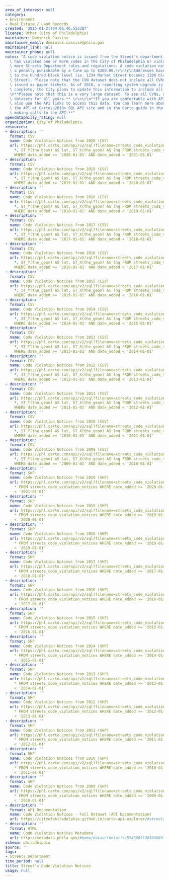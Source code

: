 ```yaml
---
area_of_interest: null
category:
- Environment
- Real Estate / Land Records
created: '2015-01-21T04:06:46.553387'
license: Other (City of Philadelphia)
maintainer: Dominick Cassise
maintainer_email: dominick.cassise@phila.gov
maintainer_link: null
maintainer_phone: null
notes: "A code violation notice is issued from the Street's department when a person\
  \ has violated one or more codes in the City of Philadelphia or violated one or\
  \ more Streets Department rules and regulations. A code violation notice (CVN) is\
  \ a penalty punishable by a fine up to $300.00.\r\n\r\nAddresses have been generalized\
  \ to the hundred-block level (ie. 1234 Market Street becomes 1200 block of Market\
  \ Street). Please note that the CVN dataset does not include all CVNs. Some are\
  \ issued as paper tickets. As of 2018, a reporting system upgrade is underway. Once\
  \ complete, the City plans to update this information to include all CVNs.\r\n\r\
  \n**Please note that this is a very large dataset. To see all CVNs, download all\
  \ datasets for all years.** \r\n\r\n**If you are comfortable with APIs, you can\
  \ also use the API links to access this data. You can learn more about how to use\
  \ the API at Carto\u2019s SQL API site and in the Carto guide in the section on\
  \ making calls to the API.**"
opendataphilly_rating: null
organization: City of Philadelphia
resources:
- description: ''
  format: CSV
  name: Code Violation Notices from 2020 (CSV)
  url: https://phl.carto.com/api/v2/sql?filename=streets_code_violation_notices&format=csv&skipfields=cartodb_id,the_geom,the_geom_webmercator&q=SELECT
    *, ST_Y(the_geom) AS lat, ST_X(the_geom) AS lng FROM streets_code_violation_notices
    WHERE date_added >= '2020-01-01' AND date_added < '2021-01-01'
- description: ''
  format: CSV
  name: Code Violation Notices from 2019 (CSV)
  url: https://phl.carto.com/api/v2/sql?filename=streets_code_violation_notices&format=csv&skipfields=cartodb_id,the_geom,the_geom_webmercator&q=SELECT
    *, ST_Y(the_geom) AS lat, ST_X(the_geom) AS lng FROM streets_code_violation_notices
    WHERE date_added >= '2019-01-01' AND date_added < '2020-01-01'
- description: ''
  format: CSV
  name: Code Violation Notices from 2018 (CSV)
  url: https://phl.carto.com/api/v2/sql?filename=streets_code_violation_notices&format=csv&skipfields=cartodb_id,the_geom,the_geom_webmercator&q=SELECT
    *, ST_Y(the_geom) AS lat, ST_X(the_geom) AS lng FROM streets_code_violation_notices
    WHERE date_added >= '2018-01-01' AND date_added < '2019-01-01'
- description: ''
  format: CSV
  name: Code Violation Notices from 2017 (CSV)
  url: https://phl.carto.com/api/v2/sql?filename=streets_code_violation_notices&format=csv&skipfields=cartodb_id,the_geom,the_geom_webmercator&q=SELECT
    *, ST_Y(the_geom) AS lat, ST_X(the_geom) AS lng FROM streets_code_violation_notices
    WHERE date_added >= '2017-01-01' AND date_added < '2018-01-01'
- description: ''
  format: CSV
  name: Code Violation Notices from 2016 (CSV)
  url: https://phl.carto.com/api/v2/sql?filename=streets_code_violation_notices&format=csv&skipfields=cartodb_id,the_geom,the_geom_webmercator&q=SELECT
    *, ST_Y(the_geom) AS lat, ST_X(the_geom) AS lng FROM streets_code_violation_notices
    WHERE date_added >= '2016-01-01' AND date_added < '2017-01-01'
- description: ''
  format: CSV
  name: Code Violation Notices from 2015 (CSV)
  url: https://phl.carto.com/api/v2/sql?filename=streets_code_violation_notices&format=csv&skipfields=cartodb_id,the_geom,the_geom_webmercator&q=SELECT
    *, ST_Y(the_geom) AS lat, ST_X(the_geom) AS lng FROM streets_code_violation_notices
    WHERE date_added >= '2015-01-01' AND date_added < '2016-01-01'
- description: ''
  format: CSV
  name: Code Violation Notices from 2014 (CSV)
  url: https://phl.carto.com/api/v2/sql?filename=streets_code_violation_notices&format=csv&skipfields=cartodb_id,the_geom,the_geom_webmercator&q=SELECT
    *, ST_Y(the_geom) AS lat, ST_X(the_geom) AS lng FROM streets_code_violation_notices
    WHERE date_added >= '2014-01-01' AND date_added < '2015-01-01'
- description: ''
  format: CSV
  name: Code Violation Notices from 2013 (CSV)
  url: https://phl.carto.com/api/v2/sql?filename=streets_code_violation_notices&format=csv&skipfields=cartodb_id,the_geom,the_geom_webmercator&q=SELECT
    *, ST_Y(the_geom) AS lat, ST_X(the_geom) AS lng FROM streets_code_violation_notices
    WHERE date_added >= '2013-01-01' AND date_added < '2014-01-01'
- description: ''
  format: CSV
  name: Code Violation Notices from 2012 (CSV)
  url: https://phl.carto.com/api/v2/sql?filename=streets_code_violation_notices&format=csv&skipfields=cartodb_id,the_geom,the_geom_webmercator&q=SELECT
    *, ST_Y(the_geom) AS lat, ST_X(the_geom) AS lng FROM streets_code_violation_notices
    WHERE date_added >= '2012-01-01' AND date_added < '2013-01-01'
- description: ''
  format: CSV
  name: Code Violation Notices from 2011 (CSV)
  url: https://phl.carto.com/api/v2/sql?filename=streets_code_violation_notices&format=csv&skipfields=cartodb_id,the_geom,the_geom_webmercator&q=SELECT
    *, ST_Y(the_geom) AS lat, ST_X(the_geom) AS lng FROM streets_code_violation_notices
    WHERE date_added >= '2011-01-01' AND date_added < '2012-01-01'
- description: ''
  format: CSV
  name: Code Violation Notices from 2010 (CSV)
  url: https://phl.carto.com/api/v2/sql?filename=streets_code_violation_notices&format=csv&skipfields=cartodb_id,the_geom,the_geom_webmercator&q=SELECT
    *, ST_Y(the_geom) AS lat, ST_X(the_geom) AS lng FROM streets_code_violation_notices
    WHERE date_added >= '2010-01-01' AND date_added < '2011-01-01'
- description: ''
  format: CSV
  name: Code Violation Notices from 2009 (CSV)
  url: https://phl.carto.com/api/v2/sql?filename=streets_code_violation_notices&format=csv&skipfields=cartodb_id,the_geom,the_geom_webmercator&q=SELECT
    *, ST_Y(the_geom) AS lat, ST_X(the_geom) AS lng FROM streets_code_violation_notices
    WHERE date_added >= '2009-01-01' AND date_added < '2010-01-01'
- description: ''
  format: SHP
  name: Code Violation Notices from 2020 (SHP)
  url: https://phl.carto.com/api/v2/sql?filename=streets_code_violation_notices&format=shp&skipfields=cartodb_id&q=SELECT
    * FROM streets_code_violation_notices WHERE date_added >= '2020-01-01' AND date_added
    < '2021-01-01'
- description: ''
  format: SHP
  name: Code Violation Notices from 2019 (SHP)
  url: https://phl.carto.com/api/v2/sql?filename=streets_code_violation_notices&format=shp&skipfields=cartodb_id&q=SELECT
    * FROM streets_code_violation_notices WHERE date_added >= '2019-01-01' AND date_added
    < '2020-01-01'
- description: ''
  format: SHP
  name: Code Violation Notices from 2018 (SHP)
  url: https://phl.carto.com/api/v2/sql?filename=streets_code_violation_notices&format=shp&skipfields=cartodb_id&q=SELECT
    * FROM streets_code_violation_notices WHERE date_added >= '2018-01-01' AND date_added
    < '2019-01-01'
- description: ''
  format: SHP
  name: Code Violation Notices from 2017 (SHP)
  url: https://phl.carto.com/api/v2/sql?filename=streets_code_violation_notices&format=shp&skipfields=cartodb_id&q=SELECT
    * FROM streets_code_violation_notices WHERE date_added >= '2017-01-01' AND date_added
    < '2018-01-01'
- description: ''
  format: SHP
  name: Code Violation Notices from 2016 (SHP)
  url: https://phl.carto.com/api/v2/sql?filename=streets_code_violation_notices&format=shp&skipfields=cartodb_id&q=SELECT
    * FROM streets_code_violation_notices WHERE date_added >= '2016-01-01' AND date_added
    < '2017-01-01'
- description: ''
  format: SHP
  name: Code Violation Notices from 2015 (SHP)
  url: https://phl.carto.com/api/v2/sql?filename=streets_code_violation_notices&format=shp&skipfields=cartodb_id&q=SELECT
    * FROM streets_code_violation_notices WHERE date_added >= '2015-01-01' AND date_added
    < '2016-01-01'
- description: ''
  format: SHP
  name: Code Violation Notices from 2014 (SHP)
  url: https://phl.carto.com/api/v2/sql?filename=streets_code_violation_notices&format=shp&skipfields=cartodb_id&q=SELECT
    * FROM streets_code_violation_notices WHERE date_added >= '2014-01-01' AND date_added
    < '2015-01-01'
- description: ''
  format: SHP
  name: Code Violation Notices from 2013 (SHP)
  url: https://phl.carto.com/api/v2/sql?filename=streets_code_violation_notices&format=shp&skipfields=cartodb_id&q=SELECT
    * FROM streets_code_violation_notices WHERE date_added >= '2013-01-01' AND date_added
    < '2014-01-01'
- description: ''
  format: SHP
  name: Code Violation Notices from 2012 (SHP)
  url: https://phl.carto.com/api/v2/sql?filename=streets_code_violation_notices&format=shp&skipfields=cartodb_id&q=SELECT
    * FROM streets_code_violation_notices WHERE date_added >= '2012-01-01' AND date_added
    < '2013-01-01'
- description: ''
  format: SHP
  name: Code Violation Notices from 2011 (SHP)
  url: https://phl.carto.com/api/v2/sql?filename=streets_code_violation_notices&format=shp&skipfields=cartodb_id&q=SELECT
    * FROM streets_code_violation_notices WHERE date_added >= '2011-01-01' AND date_added
    < '2012-01-01'
- description: ''
  format: SHP
  name: Code Violation Notices from 2010 (SHP)
  url: https://phl.carto.com/api/v2/sql?filename=streets_code_violation_notices&format=shp&skipfields=cartodb_id&q=SELECT
    * FROM streets_code_violation_notices WHERE date_added >= '2010-01-01' AND date_added
    < '2011-01-01'
- description: ''
  format: SHP
  name: Code Violation Notices from 2009 (SHP)
  url: https://phl.carto.com/api/v2/sql?filename=streets_code_violation_notices&format=shp&skipfields=cartodb_id&q=SELECT
    * FROM streets_code_violation_notices WHERE date_added >= '2009-01-01' AND date_added
    < '2010-01-01'
- description: ''
  format: API Documentation
  name: Code Violation Notices - Full Dataset (API Documentation)
  url: https://cityofphiladelphia.github.io/carto-api-explorer/#streets_code_violation_notices
- description: ''
  format: HTML
  name: Code Violation Notices Metadata
  url: http://metadata.phila.gov/#home/datasetdetails/5543865120583086178c4ead/
schema: philadelphia
source: ''
tags:
- Streets Department
time_period: null
title: Street's Code Violation Notices
usage: null
---
```

